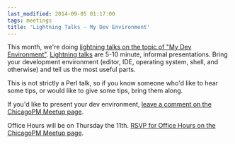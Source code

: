 ```yaml
---
last_modified: 2014-09-05 01:17:00
tags: meetings
title: 'Lightning Talks - My Dev Environment'
---
```


This month, we're doing [lightning talks on the topic of "My Dev Environment"](http://www.meetup.com/ChicagoPM/events/199302682/).
[Lightning talks](http://en.wikipedia.org/wiki/Lightning_talk) are 5-10 minute, informal
presentations. Bring your development environment (editor, IDE, operating
system, shell, and otherwise) and tell us
the most useful parts.

This is not strictly a Perl talk, so if you know someone who'd like to hear
some tips, or would like to give some tips, bring them along.

If you'd like to present your dev environment, [leave a comment on the ChicagoPM Meetup page](http://www.meetup.com/ChicagoPM/events/199302682/).

Office Hours will be on Thursday the 11th. [RSVP for Office Hours on the ChicagoPM Meetup page](http://www.meetup.com/ChicagoPM/events/204729852/).

